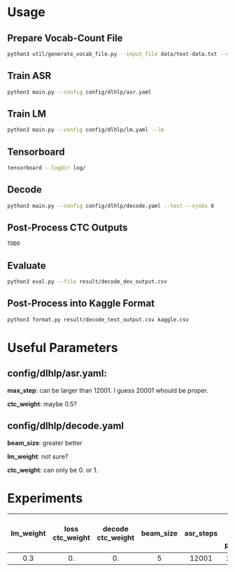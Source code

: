 # Usage

## Prepare Vocab-Count File
```bash
python3 util/generate_vocab_file.py --input_file data/text-data.txt --mode character --output_file data/vocab.txt
```

## Train ASR
```bash
python3 main.py --config config/dlhlp/asr.yaml
```

## Train LM
```bash
python3 main.py --config config/dlhlp/lm.yaml --lm
```

## Tensorboard
```bash
tensorboard --logdir log/
```

## Decode
```bash
python3 main.py --config config/dlhlp/decode.yaml --test --njobs 8
```

## Post-Process CTC Outputs
```bash
TODO
```

## Evaluate
```bash
python3 eval.py --file result/decode_dev_output.csv
```

## Post-Process into Kaggle Format
```bash
python3 format.py result/decode_test_output.csv kaggle.csv
```

# Useful Parameters

## config/dlhlp/asr.yaml: 
**max\_step**: can be larger than 12001. I guess 20001 whould be proper.

**ctc\_weight**: maybe 0.5?

## config/dlhlp/decode.yaml
**beam\_size**: greater better

**lm\_weight**: not sure?

**ctc\_weight**: can only be 0. or 1.

# Experiments
lm\_weight | loss ctc\_weight | decode ctc\_weight | beam\_size | asr\_steps | **Dev. Char Error Rate(\%)** | **Dev. Word Error Rate(\%)** | **Kaggle Score**
:---------:|:----------------:|:------------------:|:----------:|:----------:|:----------------------------:|:---------------------------:|:----------------:
0.3        |0.                |0.                  |5           |12001         |2.9526                          |9.2290                    |

